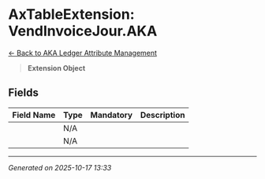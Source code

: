 # AxTableExtension: VendInvoiceJour.AKA

[← Back to AKA Ledger Attribute Management](../README.md)

> **Extension Object**

## Fields

| Field Name | Type | Mandatory | Description |
|------------|------|-----------|-------------|
|  | N/A |  |  |
|  | N/A |  |  |

---

*Generated on 2025-10-17 13:33*
